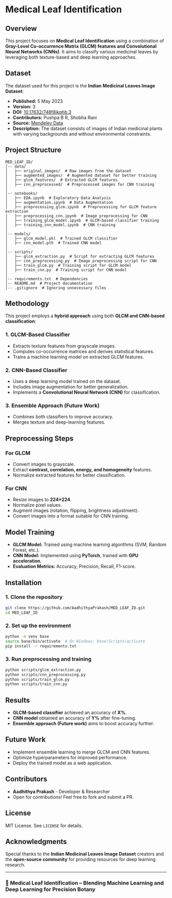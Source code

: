 # Medical Leaf Identification

## Overview

This project focuses on **Medical Leaf Identification** using a combination of **Gray-Level Co-occurrence Matrix (GLCM) features and Convolutional Neural Networks (CNNs)**. It aims to classify various medicinal leaves by leveraging both texture-based and deep learning approaches.

## Dataset

The dataset used for this project is the **Indian Medicinal Leaves Image Dataset**:

- **Published:** 5 May 2023  
- **Version:** 3  
- **DOI:** [10.17632/748f8jkphb.3](https://doi.org/10.17632/748f8jkphb.3)  
- **Contributors:** Pushpa B R, Shobha Rani  
- **Source:** [Mendeley Data](https://data.mendeley.com/datasets/748f8jkphb/3)  
- **Description:** The dataset consists of images of Indian medicinal plants with varying backgrounds and without environmental constraints.

## Project Structure

```
MED_LEAF_ID/
│-- data/
│   ├── original_images/  # Raw images from the dataset
│   ├── augmented_images/  # Augmented dataset for better training
│   ├── glcm_features/  # Extracted GLCM features
│   ├── cnn_preprocessed/  # Preprocessed images for CNN training
│
│-- notebooks/
│   ├── EDA.ipynb  # Exploratory Data Analysis
│   ├── augmentation.ipynb  # Data Augmentation
│   ├── preprocessing_glcm.ipynb  # Preprocessing for GLCM feature extraction
│   ├── preprocessing_cnn.ipynb  # Image preprocessing for CNN
│   ├── training_glcm_model.ipynb  # GLCM-based classifier training
│   ├── training_cnn_model.ipynb  # CNN training
│
│-- models/
│   ├── glcm_model.pkl  # Trained GLCM classifier
│   ├── cnn_model.pth  # Trained CNN model
│
│-- scripts/
│   ├── glcm_extraction.py  # Script for extracting GLCM features
│   ├── cnn_preprocessing.py  # Image preprocessing script for CNN
│   ├── train_glcm.py  # Training script for GLCM model
│   ├── train_cnn.py  # Training script for CNN model
│
│-- requirements.txt  # Dependencies
│-- README.md  # Project documentation
│-- .gitignore  # Ignoring unnecessary files
```

## Methodology

This project employs a **hybrid approach** using both **GLCM and CNN-based classification**:

### 1. **GLCM-Based Classifier**

- Extracts texture features from grayscale images.
- Computes co-occurrence matrices and derives statistical features.
- Trains a machine learning model on extracted GLCM features.

### 2. **CNN-Based Classifier**

- Uses a deep learning model trained on the dataset.
- Includes image augmentation for better generalization.
- Implements a **Convolutional Neural Network (CNN)** for classification.

### 3. **Ensemble Approach (Future Work)**

- Combines both classifiers to improve accuracy.
- Merges texture and deep-learning features.

## Preprocessing Steps

### For **GLCM**

- Convert images to grayscale.
- Extract **contrast, correlation, energy, and homogeneity** features.
- Normalize extracted features for better classification.

### For **CNN**

- Resize images to **224×224**.
- Normalize pixel values.
- Augment images (rotation, flipping, brightness adjustment).
- Convert images into a format suitable for CNN training.

## Model Training

- **GLCM Model:** Trained using machine learning algorithms (SVM, Random Forest, etc.).
- **CNN Model:** Implemented using **PyTorch**, trained with **GPU acceleration**.
- **Evaluation Metrics:** Accuracy, Precision, Recall, F1-score.

## Installation

### 1. Clone the repository

```bash
git clone https://github.com/AadhithyaPrakash/MED_LEAF_ID.git
cd MED_LEAF_ID
```

### 2. Set up the environment

```bash
python -m venv base
source base/bin/activate  # On Windows: base\Scripts\activate
pip install -r requirements.txt
```

### 3. Run preprocessing and training

```bash
python scripts/glcm_extraction.py
python scripts/cnn_preprocessing.py
python scripts/train_glcm.py
python scripts/train_cnn.py
```

## Results

- **GLCM-based classifier** achieved an accuracy of **X%**.
- **CNN model** obtained an accuracy of **Y%** after fine-tuning.
- **Ensemble approach (Future work)** aims to boost accuracy further.

## Future Work

- Implement ensemble learning to merge GLCM and CNN features.
- Optimize hyperparameters for improved performance.
- Deploy the trained model as a web application.

## Contributors

- **Aadhithya Prakash** - Developer & Researcher
- Open for contributions! Feel free to fork and submit a PR.

## License

MIT License. See `LICENSE` for details.

## Acknowledgments

Special thanks to the **Indian Medicinal Leaves Image Dataset** creators and the **open-source community** for providing resources for deep learning research.

---

### 🌿 **Medical Leaf Identification – Blending Machine Learning and Deep Learning for Precision Botany**
